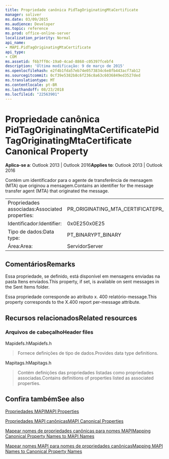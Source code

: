 ```yaml
---
title: Propriedade canônica PidTagOriginatingMtaCertificate
manager: soliver
ms.date: 03/09/2015
ms.audience: Developer
ms.topic: reference
ms.prod: office-online-server
localization_priority: Normal
api_name:
- MAPI.PidTagOriginatingMtaCertificate
api_type:
- COM
ms.assetid: f6b7ff0c-19a0-4cad-8868-c05397fcebf4
description: 'Última modificação: 9 de março de 2015'
ms.openlocfilehash: e2f4b1fda57eb74e0573834c6e8fb443acf7ab12
ms.sourcegitcommit: 0cf39e5382b8c6f236c8a63c6036849ed3527ded
ms.translationtype: MT
ms.contentlocale: pt-BR
ms.lasthandoff: 08/23/2018
ms.locfileid: "22563901"
---
```

# <a name="pidtagoriginatingmtacertificate-canonical-property"></a><span data-ttu-id="6d28b-103">Propriedade canônica PidTagOriginatingMtaCertificate</span><span class="sxs-lookup"><span data-stu-id="6d28b-103">PidTagOriginatingMtaCertificate Canonical Property</span></span>

  
  
<span data-ttu-id="6d28b-104">**Aplica-se a**: Outlook 2013 | Outlook 2016</span><span class="sxs-lookup"><span data-stu-id="6d28b-104">**Applies to**: Outlook 2013 | Outlook 2016</span></span> 
  
<span data-ttu-id="6d28b-105">Contém um identificador para o agente de transferência de mensagem (MTA) que originou a mensagem.</span><span class="sxs-lookup"><span data-stu-id="6d28b-105">Contains an identifier for the message transfer agent (MTA) that originated the message.</span></span>
  
|||
|:-----|:-----|
|<span data-ttu-id="6d28b-106">Propriedades associadas:</span><span class="sxs-lookup"><span data-stu-id="6d28b-106">Associated properties:</span></span>  <br/> |<span data-ttu-id="6d28b-107">PR_ORIGINATING_MTA_CERTIFICATE</span><span class="sxs-lookup"><span data-stu-id="6d28b-107">PR_ORIGINATING_MTA_CERTIFICATE</span></span>  <br/> |
|<span data-ttu-id="6d28b-108">Identificador:</span><span class="sxs-lookup"><span data-stu-id="6d28b-108">Identifier:</span></span>  <br/> |<span data-ttu-id="6d28b-109">0x0E25</span><span class="sxs-lookup"><span data-stu-id="6d28b-109">0x0E25</span></span>  <br/> |
|<span data-ttu-id="6d28b-110">Tipo de dados:</span><span class="sxs-lookup"><span data-stu-id="6d28b-110">Data type:</span></span>  <br/> |<span data-ttu-id="6d28b-111">PT_BINARY</span><span class="sxs-lookup"><span data-stu-id="6d28b-111">PT_BINARY</span></span>  <br/> |
|<span data-ttu-id="6d28b-112">Área:</span><span class="sxs-lookup"><span data-stu-id="6d28b-112">Area:</span></span>  <br/> |<span data-ttu-id="6d28b-113">Servidor</span><span class="sxs-lookup"><span data-stu-id="6d28b-113">Server</span></span>  <br/> |
   
## <a name="remarks"></a><span data-ttu-id="6d28b-114">Comentários</span><span class="sxs-lookup"><span data-stu-id="6d28b-114">Remarks</span></span>

<span data-ttu-id="6d28b-115">Essa propriedade, se definido, está disponível em mensagens enviadas na pasta Itens enviados.</span><span class="sxs-lookup"><span data-stu-id="6d28b-115">This property, if set, is available on sent messages in the Sent Items folder.</span></span>
  
<span data-ttu-id="6d28b-116">Essa propriedade corresponde ao atributo x. 400 relatório-message.</span><span class="sxs-lookup"><span data-stu-id="6d28b-116">This property corresponds to the X.400 report per-message attribute.</span></span>
  
## <a name="related-resources"></a><span data-ttu-id="6d28b-117">Recursos relacionados</span><span class="sxs-lookup"><span data-stu-id="6d28b-117">Related resources</span></span>

### <a name="header-files"></a><span data-ttu-id="6d28b-118">Arquivos de cabeçalho</span><span class="sxs-lookup"><span data-stu-id="6d28b-118">Header files</span></span>

<span data-ttu-id="6d28b-119">Mapidefs.h</span><span class="sxs-lookup"><span data-stu-id="6d28b-119">Mapidefs.h</span></span>
  
> <span data-ttu-id="6d28b-120">Fornece definições de tipo de dados.</span><span class="sxs-lookup"><span data-stu-id="6d28b-120">Provides data type definitions.</span></span>
    
<span data-ttu-id="6d28b-121">Mapitags.h</span><span class="sxs-lookup"><span data-stu-id="6d28b-121">Mapitags.h</span></span>
  
> <span data-ttu-id="6d28b-122">Contém definições das propriedades listadas como propriedades associadas.</span><span class="sxs-lookup"><span data-stu-id="6d28b-122">Contains definitions of properties listed as associated properties.</span></span>
    
## <a name="see-also"></a><span data-ttu-id="6d28b-123">Confira também</span><span class="sxs-lookup"><span data-stu-id="6d28b-123">See also</span></span>



[<span data-ttu-id="6d28b-124">Propriedades MAPI</span><span class="sxs-lookup"><span data-stu-id="6d28b-124">MAPI Properties</span></span>](mapi-properties.md)
  
[<span data-ttu-id="6d28b-125">Propriedades MAPI canônicas</span><span class="sxs-lookup"><span data-stu-id="6d28b-125">MAPI Canonical Properties</span></span>](mapi-canonical-properties.md)
  
[<span data-ttu-id="6d28b-126">Mapear nomes de propriedades canônicas para nomes MAPI</span><span class="sxs-lookup"><span data-stu-id="6d28b-126">Mapping Canonical Property Names to MAPI Names</span></span>](mapping-canonical-property-names-to-mapi-names.md)
  
[<span data-ttu-id="6d28b-127">Mapear nomes MAPI para nomes de propriedades canônicas</span><span class="sxs-lookup"><span data-stu-id="6d28b-127">Mapping MAPI Names to Canonical Property Names</span></span>](mapping-mapi-names-to-canonical-property-names.md)

